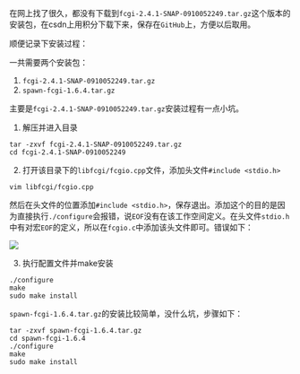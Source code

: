 在网上找了很久，都没有下载到`fcgi-2.4.1-SNAP-0910052249.tar.gz`这个版本的安装包，在csdn上用积分下载下来，保存在`GitHub`上，方便以后取用。

顺便记录下安装过程：

一共需要两个安装包：

1. `fcgi-2.4.1-SNAP-0910052249.tar.gz`
2. `spawn-fcgi-1.6.4.tar.gz`

主要是`fcgi-2.4.1-SNAP-0910052249.tar.gz`安装过程有一点小坑。

1. 解压并进入目录

```shell
tar -zxvf fcgi-2.4.1-SNAP-0910052249.tar.gz
cd fcgi-2.4.1-SNAP-0910052249
```

2. 打开该目录下的`libfcgi/fcgio.cpp`文件，添加头文件`#include <stdio.h>`

```
vim libfcgi/fcgio.cpp
```

然后在头文件的位置添加`#include <stdio.h>`，保存退出。添加这个的目的是因为直接执行`./configure`会报错，说`EOF`没有在该工作空间定义。在头文件`stdio.h`中有对宏`EOF`的定义，所以在`fcgio.c`中添加该头文件即可。错误如下：

![](C:\Users\lizhijun\Desktop\博客文章\fastCGI安装教程\1.png)

3. 执行配置文件并make安装

```
./configure
make
sudo make install
```



`spawn-fcgi-1.6.4.tar.gz`的安装比较简单，没什么坑，步骤如下：

```
tar -zxvf spawn-fcgi-1.6.4.tar.gz
cd spawn-fcgi-1.6.4
./configure
make
sudo make install
```


